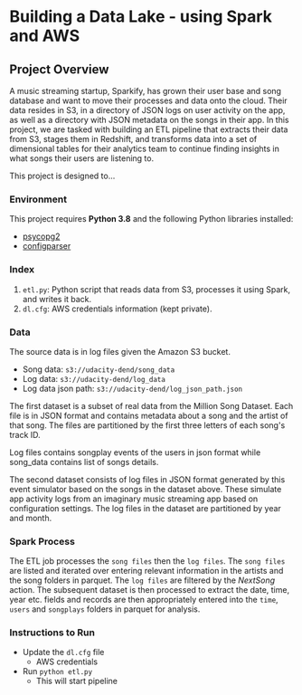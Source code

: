 # Building a Data Lake - using Spark and AWS

## Project Overview
A music streaming startup, Sparkify, has grown their user base and song database and want to move their processes and data onto the cloud. Their data resides in S3, in a directory of JSON logs on user activity on the app, as well as a directory with JSON metadata on the songs in their app. In this project, we are tasked with building an ETL pipeline that extracts their data from S3, stages them in Redshift, and transforms data into a set of dimensional tables for their analytics team to continue finding insights in what songs their users are listening to.

This project is designed to...

### Environment

This project requires **Python 3.8** and the following Python libraries installed:

- [psycopg2](https://pypi.org/project/psycopg2/)
- [configparser](https://pypi.org/project/configparser/)

### Index

1. `etl.py`: Python script that reads data from S3, processes it using Spark, and writes it back.
2. `dl.cfg`: AWS credentials information (kept private).

### Data

The source data is in log files given the Amazon S3 bucket.

* Song data: `s3://udacity-dend/song_data`
* Log data: `s3://udacity-dend/log_data`
* Log data json path: `s3://udacity-dend/log_json_path.json`

The first dataset is a subset of real data from the Million Song Dataset. Each file is in JSON
format and contains metadata about a song and the artist of that song. The files are partitioned
by the first three letters of each song's track ID.

Log files contains songplay events of the users in json format
while song_data contains list of songs details.

The second dataset consists of log files in JSON format generated by this event simulator based
on the songs in the dataset above. These simulate app activity logs from an imaginary music
streaming app based on configuration settings. The log files in the dataset are partitioned by
year and month.

### Spark Process

The ETL job processes the `song files` then the `log files`. The `song files` are listed and iterated over entering relevant information in the artists and the song folders in parquet. The `log files` are filtered by the *NextSong* action. The subsequent dataset is then processed to extract the date, time, year etc. fields and records are then appropriately entered into the `time`, `users` and `songplays` folders in parquet for analysis.

### Instructions to Run

* Update the `dl.cfg` file
    * AWS credentials
* Run `python etl.py`
    * This will start pipeline
